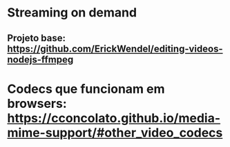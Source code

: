 # Streaming on demand
## Projeto base: https://github.com/ErickWendel/editing-videos-nodejs-ffmpeg

# Codecs que funcionam em browsers: https://cconcolato.github.io/media-mime-support/#other_video_codecs